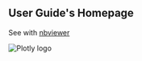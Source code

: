 User Guide's Homepage
-------------------------------

See with
[nbviewer](http://nbviewer.ipython.org/github/etpinard/plotly-python-doc/tree/master/s00_homepage/s00_homepage.ipynb)

![Plotly logo](http://i.imgur.com/4vwuxdJ.png)
